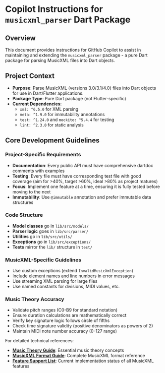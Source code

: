 # Copilot Instructions for `musicxml_parser` Dart Package

## Overview

This document provides instructions for GitHub Copilot to assist in maintaining and extending the `musicxml_parser` package - a pure Dart package for parsing MusicXML files into Dart objects.

## Project Context

- **Purpose**: Parse MusicXML (versions 3.0/3.1/4.0) files into Dart objects for use in Dart/Flutter applications.
- **Package Type**: Pure Dart package (not Flutter-specific)
- **Current Dependencies**:
  - `xml: ^6.5.0` for XML parsing
  - `meta: ^1.9.0` for immutability annotations
  - `test: ^1.24.0` and `mockito: ^5.4.4` for testing
  - `lint: ^2.3.0` for static analysis

## Core Development Guidelines

### Project-Specific Requirements
- **Documentation**: Every public API must have comprehensive dartdoc comments with examples
- **Testing**: Every file must have corresponding test file with good coverage (aim for >40%, target >60%, ideal >80% as project matures)
- **Focus**: Implement one feature at a time, ensuring it is fully tested before moving to the next
- **Immutability**: Use `@immutable` annotation and prefer immutable data structures

### Code Structure
- **Model classes** go in `lib/src/models/`
- **Parser logic** goes in `lib/src/parser/`
- **Utilities** go in `lib/src/utils/`
- **Exceptions** go in `lib/src/exceptions/`
- **Tests** mirror the `lib/` structure in `test/`

### MusicXML-Specific Guidelines
- Use custom exceptions (extend `InvalidMusicXmlException`)
- Include element names and line numbers in error messages
- Use streaming XML parsing for large files
- Use named constants for divisions, MIDI values, etc.

### Music Theory Accuracy
- Validate pitch ranges (C0-B9 for standard notation)
- Ensure duration calculations are mathematically correct
- Verify key signature logic follows circle of fifths
- Check time signature validity (positive denominators as powers of 2)
- Maintain MIDI note number accuracy (0-127 range)

For detailed technical references:
- **[Music Theory Guide](../docs/music-theory-guide.md)**: Essential music theory concepts
- **[MusicXML Format Guide](../docs/musicxml-format-guide.md)**: Complete MusicXML format reference
- **[Feature Support List](../docs/feature-support.md)**: Current implementation status of all MusicXML features
